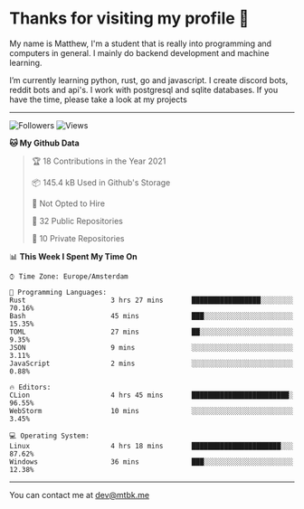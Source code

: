 # Thanks for visiting my profile 👋
My name is Matthew, I'm a student that is really into programming and computers in general. I mainly do backend development and machine learning.

I’m currently learning python, rust, go and javascript. I create discord bots, reddit bots and api's. I work with postgresql and sqlite databases. If you have the time, please take a look at my projects


---
![Followers](https://img.shields.io/github/followers/DankDumpster?style=social)
![Views](https://komarev.com/ghpvc/?username=DankDumpster&style=flat-square&color=green)
<!--START_SECTION:waka-->
**🐱 My Github Data** 

> 🏆 18 Contributions in the Year 2021
 > 
> 📦 145.4 kB Used in Github's Storage 
 > 
> 🚫 Not Opted to Hire
 > 
> 📜 32 Public Repositories 
 > 
> 🔑 10 Private Repositories  
 > 
📊 **This Week I Spent My Time On** 

```text
⌚︎ Time Zone: Europe/Amsterdam

💬 Programming Languages: 
Rust                     3 hrs 27 mins       █████████████████░░░░░░░░   70.16% 
Bash                     45 mins             ███░░░░░░░░░░░░░░░░░░░░░░   15.35% 
TOML                     27 mins             ██░░░░░░░░░░░░░░░░░░░░░░░   9.35% 
JSON                     9 mins              ░░░░░░░░░░░░░░░░░░░░░░░░░   3.11% 
JavaScript               2 mins              ░░░░░░░░░░░░░░░░░░░░░░░░░   0.88%

🔥 Editors: 
CLion                    4 hrs 45 mins       ████████████████████████░   96.55% 
WebStorm                 10 mins             ░░░░░░░░░░░░░░░░░░░░░░░░░   3.45%

💻 Operating System: 
Linux                    4 hrs 18 mins       ██████████████████████░░░   87.62% 
Windows                  36 mins             ███░░░░░░░░░░░░░░░░░░░░░░   12.38%

```


<!--END_SECTION:waka-->
-------

You can contact me at dev@mtbk.me

